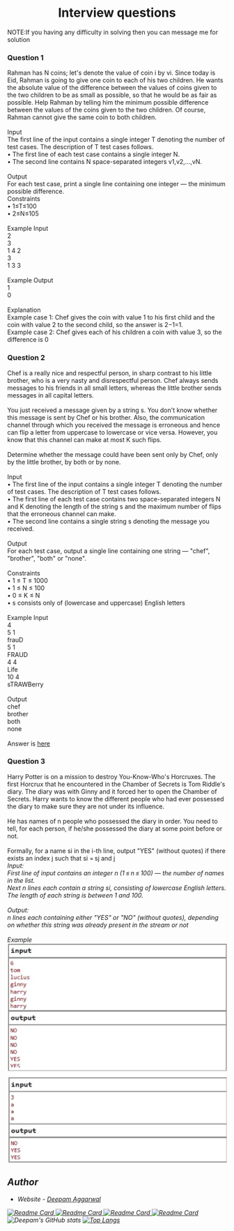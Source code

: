 <h1 align="center">Interview questions</h1>
<p>NOTE:If you having any difficulty in solving then you can message me for solution</p>
<h3>Question 1</h3>
Rahman has N coins; let's denote the value of coin i by vi. Since today is Eid, Rahman is going to give 
one coin to each of his two children. He wants the absolute value of the difference between the values of 
coins given to the two children to be as small as possible, so that he would be as fair as possible.
Help Rahman by telling him the minimum possible difference between the values of the coins given to 
the two children. Of course, Rahman cannot give the same coin to both children.<br><br>
Input<br>
The first line of the input contains a single integer T denoting the number of test cases. The description 
of T test cases follows.<br>
• The first line of each test case contains a single integer N.<br>
• The second line contains N space-separated integers v1,v2,…,vN.<br><br>
Output<br>
For each test case, print a single line containing one integer — the minimum possible difference.<br>
Constraints<br>
• 1≤T≤100<br>
• 2≤N≤105<br><br>
Example Input<br>
2<br>
3<br>
1 4 2<br>
3<br>
1 3 3<br><br>
Example Output<br>
1<br>
0<br><br>
Explanation<br>
Example case 1: Chef gives the coin with value 1 to his first child and the coin with value 2 to the second 
child, so the answer is 2−1=1.<br>
Example case 2: Chef gives each of his children a coin with value 3, so the difference is 0<br>
<h3>Question 2</h3>
Chef is a really nice and respectful person, in sharp contrast to his little brother, who is a very nasty and 
disrespectful person. Chef always sends messages to his friends in all small letters, whereas the little 
brother sends messages in all capital letters.<br><br>
You just received a message given by a string s. You don't know whether this message is sent by Chef or 
his brother. Also, the communication channel through which you received the message is erroneous and 
hence can flip a letter from uppercase to lowercase or vice versa. However, you know that this channel 
can make at most K such flips.<br><br>
Determine whether the message could have been sent only by Chef, only by the little brother, by both or 
by none.<br><br>
Input<br>
• The first line of the input contains a single integer T denoting the number of test cases. The 
description of T test cases follows.<br>
• The first line of each test case contains two space-separated integers N and K denoting the length of 
the string s and the maximum number of flips that the erroneous channel can make.<br>
• The second line contains a single string s denoting the message you received.<br><br>
Output<br>
For each test case, output a single line containing one string — "chef", "brother", "both" or "none".<br><br>
Constraints<br>
• 1 ≤ T ≤ 1000<br>
• 1 ≤ N ≤ 100<br>
• 0 ≤ K ≤ N<br>
• s consists only of (lowercase and uppercase) English letters<br><br>
Example
Input<br>
4<br>
5 1<br>
frauD<br>
5 1<br>
FRAUD<br>
4 4<br>
Life<br>
10 4<br>
sTRAWBerry<br><br>
Output<br>
chef<br>
brother<br>
both<br>
none<br><br>
Answer is <a href="https://github.com/Deepam-Aggarwal/interviewquestions/blob/main/question%202.cpp">here</a>
<h3>Question 3</h3>
Harry Potter is on a mission to destroy You-Know-Who's Horcruxes. The first Horcrux that he 
encountered in the Chamber of Secrets is Tom Riddle's diary. The diary was with Ginny and it 
forced her to open the Chamber of Secrets. Harry wants to know the different people who had 
ever possessed the diary to make sure they are not under its influence.<br><br>
He has names of n people who possessed the diary in order. You need to tell, for each person, if 
he/she possessed the diary at some point before or not. <br><br>
Formally, for a name si in the i-th line, output "YES" (without quotes) if there exists an index j 
such that si = sj and j<i otherwise, output "NO" (without quotes).<br><br>
Input:<br>
First line of input contains an integer n (1 ≤ n ≤ 100) — the number of names in the list.<br>
Next n lines each contain a string si, consisting of lowercase English letters. The length of each 
string is between 1 and 100.<br><br>
Output:<br>
n lines each containing either "YES" or "NO" (without quotes), depending on whether this string 
was already present in the stream or not<br><br>
Example<br>
<img src="Screenshot 2021-11-23 154531.jpg">

## Author

- Website - [Deepam Aggarwal](https://deepam-aggarwal.github.io/Deepam-Portfolio/index.html)

 [![Readme Card](https://github-readme-stats.vercel.app/api/pin/?username=Deepam-Aggarwal&repo=OnTheGo-World-Tour&show_owner=true&title_color=fff&icon_color=79ff97&text_color=9f9f9f&bg_color=151515)
](https://github.com/Deepam-Aggarwal/OnTheGo-World-Tour)
[![Readme Card](https://github-readme-stats.vercel.app/api/pin/?username=Deepam-Aggarwal&repo=Cynet-Webweaver&show_owner=true&title_color=fff&icon_color=79ff97&text_color=9f9f9f&bg_color=151515)
](https://github.com/Deepam-Aggarwal/Cynet-Webweaver)
[![Readme Card](https://github-readme-stats.vercel.app/api/pin/?username=Deepam-Aggarwal&repo=Codes&show_owner=true&title_color=fff&icon_color=79ff97&text_color=9f9f9f&bg_color=151515)
](https://github.com/Deepam-Aggarwal/Codes)
[![Readme Card](https://github-readme-stats.vercel.app/api/pin/?username=Deepam-Aggarwal&repo=FSD-Project&show_owner=true&title_color=fff&icon_color=79ff97&text_color=9f9f9f&bg_color=151515)
](https://github.com/Deepam-Aggarwal/FSD-Project)
![Deepam's GitHub stats](https://github-readme-stats.vercel.app/api?username=Deepam-Aggarwal&count_private=true&show_icons=true&theme=radical)
[![Top Langs](https://github-readme-stats.vercel.app/api/top-langs/?username=Deepam-Aggarwal&layout=compact&theme=radical)](https://github.com/Deepam-Aggarwal)

